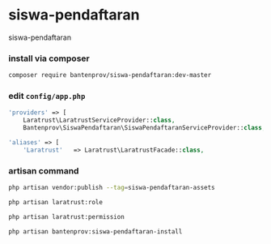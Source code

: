 # siswa-pendaftaran
siswa-pendaftaran


### install via composer
```bash
composer require bantenprov/siswa-pendaftaran:dev-master
```

### edit `config/app.php`

```php
'providers' => [
    Laratrust\LaratrustServiceProvider::class,
    Bantenprov\SiswaPendaftaran\SiswaPendaftaranServiceProvider::class,
```

```php
'aliases' => [
    'Laratrust'   => Laratrust\LaratrustFacade::class,
```

### artisan command

```bash
php artisan vendor:publish --tag=siswa-pendaftaran-assets
```

```bash
php artisan laratrust:role
```

```bash
php artisan laratrust:permission
```

```
php artisan bantenprov:siswa-pendaftaran-install
```
